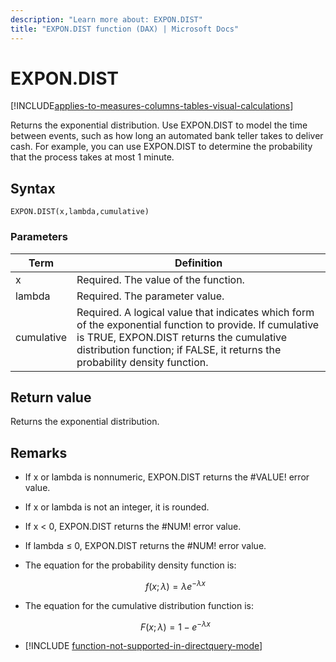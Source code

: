 ```yaml
---
description: "Learn more about: EXPON.DIST"
title: "EXPON.DIST function (DAX) | Microsoft Docs"
---
```

# EXPON.DIST

[!INCLUDE[applies-to-measures-columns-tables-visual-calculations](includes/applies-to-measures-columns-tables-visual-calculations.md)]

Returns the exponential distribution. Use EXPON.DIST to model the time between events, such as how long an automated bank teller takes to deliver cash. For example, you can use EXPON.DIST to determine the probability that the process takes at most 1 minute.  
  
## Syntax  
  
```dax
EXPON.DIST(x,lambda,cumulative)  
```
  
### Parameters  
  
|Term|Definition|  
|--------|--------------|  
|x|Required. The value of the function.|  
|lambda|Required. The parameter value.|  
|cumulative|Required. A logical value that indicates which form of the exponential function to provide. If cumulative is TRUE, EXPON.DIST returns the cumulative distribution function; if FALSE, it returns the probability density function.|  
  
## Return value

Returns the exponential distribution.  
  
## Remarks

- If x or lambda is nonnumeric, EXPON.DIST returns the #VALUE! error value.

- If x or lambda is not an integer, it is rounded.

- If x &lt; 0, EXPON.DIST returns the #NUM! error value.  

- If lambda ≤ 0, EXPON.DIST returns the #NUM! error value.  

- The equation for the probability density function is:  

    $$f(x; \lambda) = \lambda e^{-\lambda x}$$

- The equation for the cumulative distribution function is:  

    $$F(x; \lambda) = 1 - e^{-\lambda x}$$

- [!INCLUDE [function-not-supported-in-directquery-mode](includes/function-not-supported-in-directquery-mode.md)]
